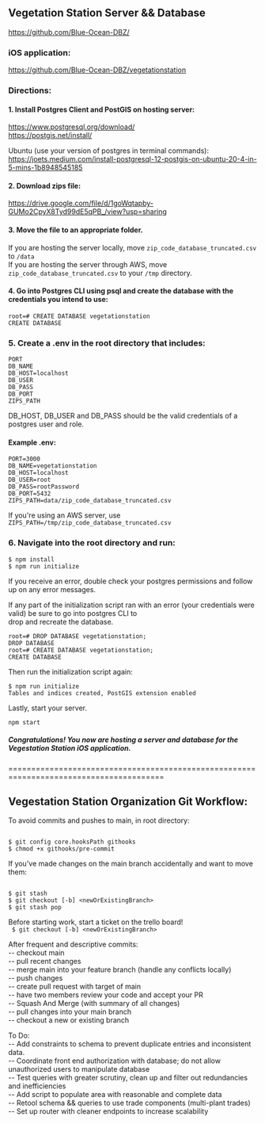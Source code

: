 ## Vegetation Station Server && Database

https://github.com/Blue-Ocean-DBZ/

### iOS application:

https://github.com/Blue-Ocean-DBZ/vegetationstation

### Directions:

#### 1. Install Postgres Client and PostGIS on hosting server:

https://www.postgresql.org/download/ \
https://postgis.net/install/

Ubuntu (use your version of postgres in terminal commands): \
https://joets.medium.com/install-postgresql-12-postgis-on-ubuntu-20-4-in-5-mins-1b8948545185

#### 2. Download zips file:

https://drive.google.com/file/d/1goWqtapby-GUMo2CpyX8Tyd99dE5qPB_/view?usp=sharing

#### 3. Move the file to an appropriate folder.

If you are hosting the server locally, move `zip_code_database_truncated.csv` to `/data` \
If you are hosting the server through AWS, move `zip_code_database_truncated.csv` to your `/tmp` directory.

#### 4. Go into Postgres CLI using psql and create the database with the credentials you intend to use:

```
root=# CREATE DATABASE vegetationstation
CREATE DATABASE
```

### 5. Create a .env in the root directory that includes:

```
PORT
DB_NAME
DB_HOST=localhost
DB_USER
DB_PASS
DB_PORT
ZIPS_PATH
```

DB_HOST, DB_USER and DB_PASS should be the valid credentials of a postgres user and role.

#### Example .env:

```
PORT=3000
DB_NAME=vegetationstation
DB_HOST=localhost
DB_USER=root
DB_PASS=rootPassword
DB_PORT=5432
ZIPS_PATH=data/zip_code_database_truncated.csv
```

If you're using an AWS server, use \
`ZIPS_PATH=/tmp/zip_code_database_truncated.csv`

### 6. Navigate into the root directory and run:

```
$ npm install
$ npm run initialize
```

If you receive an error, double check your postgres permissions and follow up on any error messages.

If any part of the initialization script ran with an error (your credentials were valid) be sure to go into postgres CLI to \
drop and recreate the database.

```
root=# DROP DATABASE vegetationstation;
DROP DATABASE
root=# CREATE DATABASE vegetationstation;
CREATE DATABASE
```

Then run the initialization script again:

```
$ npm run initialize
Tables and indices created, PostGIS extension enabled
```

Lastly, start your server.

```
npm start
```

##### Congratulations! You now are hosting a server and database for the Vegestation Station iOS application.

========================================================================================

## Vegestation Station Organization Git Workflow:

To avoid commits and pushes to main, in root directory:

```

$ git config core.hooksPath githooks
$ chmod +x githooks/pre-commit

```

If you've made changes on the main branch accidentally and want to move them:

```

$ git stash
$ git checkout [-b] <newOrExistingBranch>
$ git stash pop

```

Before starting work, start a ticket on the trello board! \
` $ git checkout [-b] <newOrExistingBranch>`

After frequent and descriptive commits: \
 -- checkout main \
 -- pull recent changes \
 -- merge main into your feature branch (handle any conflicts locally) \
 -- push changes \
 -- create pull request with target of main \
 -- have two members review your code and accept your PR \
 -- Squash And Merge (with summary of all changes) \
 -- pull changes into your main branch \
 -- checkout a new or existing branch

To Do: \
 -- Add constraints to schema to prevent duplicate entries and inconsistent data. \
 -- Coordinate front end authorization with database; do not allow unauthorized users to manipulate database \
 -- Test queries with greater scrutiny, clean up and filter out redundancies and inefficiencies \
 -- Add script to populate area with reasonable and complete data \
 -- Retool schema && queries to use trade components (multi-plant trades) \
 -- Set up router with cleaner endpoints to increase scalability
